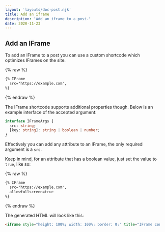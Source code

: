 ```yaml
---
layout: 'layouts/doc-post.njk'
title: Add an iframe
description: 'Add an iframe to a post.'
date: 2020-11-23
---
```


## Add an IFrame

To add an IFrame to a post you can use a custom shortcode which optimizes
IFrames on the site.

{% raw %}

```md
{% IFrame
  src='https://example.com',
%}
```

{% endraw %}

The IFrame shortcode supports additional properties though. Below is an example
interface of the accepted argument:

```typescript
interface IFrameArgs {
  src: string;
  [key: string]: string | boolean | number;
}
```

Effectively you can add any attribute to an IFrame, the only required argument
is a `src`.

Keep in mind, for an attribute that has a boolean value, just set the value to
`true`, like so:

{% raw %}

```md
{% IFrame
  src='https://example.com',
  allowfullscreen=true
%}
```

{% endraw %}

The generated HTML will look like this:

```html
<iframe style="height: 100%; width: 100%; border: 0;" title="IFrame content" src="https://example.com" allowfullscreen loading="lazy"></iframe>
```
